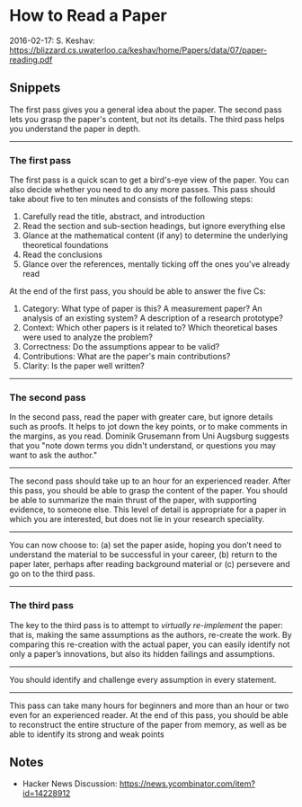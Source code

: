 How to Read a Paper
===================
2016-02-17: S. Keshav:
https://blizzard.cs.uwaterloo.ca/keshav/home/Papers/data/07/paper-reading.pdf

Snippets
--------
The first pass gives you a general idea about the paper. The second pass lets
you grasp the paper's content, but not its details. The third pass helps you
understand the paper in depth.

---

### The first pass

The first pass is a quick scan to get a bird's-eye view of the paper. You can
also decide whether you need to do any more passes. This pass should take about
five to ten minutes and consists of the following steps:

 1. Carefully read the title, abstract, and introduction
 2. Read the section and sub-section headings, but ignore everything else
 3. Glance at the mathematical content (if any) to determine the underlying
    theoretical foundations
 4. Read the conclusions
 5. Glance over the references, mentally ticking off the ones you've already
    read

At the end of the first pass, you should be able to answer the five Cs:

 1. Category: What type of paper is this? A measurement paper? An analysis of
    an existing system? A description of a research prototype?
 2. Context: Which other papers is it related to? Which theoretical bases were
    used to analyze the problem?
 3. Correctness: Do the assumptions appear to be valid?
 4. Contributions: What are the paper's main contributions?
 5. Clarity: Is the paper well written?

---

### The second pass

In the second pass, read the paper with greater care, but ignore details such
as proofs. It helps to jot down the key points, or to make comments in the
margins, as you read. Dominik Grusemann from Uni Augsburg suggests that you
"note down terms you didn't understand, or questions you may want to ask the
author."

---

The second pass should take up to an hour for an experienced reader. After this
pass, you should be able to grasp the content of the paper. You should be able
to summarize the main thrust of the paper, with supporting evidence, to someone
else.  This level of detail is appropriate for a paper in which you are
interested, but does not lie in your research speciality.

---

You can now choose to: (a) set the paper aside, hoping you don’t need to
understand the material to be successful in your career, (b) return to the
paper later, perhaps after reading background material or (c) persevere and go
on to the third pass.

---

### The third pass

The key to the third pass is to attempt to *virtually re-implement* the paper:
that is, making the same assumptions as the authors, re-create the work. By
comparing this re-creation with the actual paper, you can easily identify not
only a paper’s innovations, but also its hidden failings and assumptions.

---

You should identify and challenge every assumption in every statement.

---

This pass can take many hours for beginners and more than an hour or two
even for an experienced reader. At the end of this pass, you should be
able to reconstruct the entire structure of the paper from memory, as
well as be able to identify its strong and weak points

Notes
-----
- Hacker News Discussion: https://news.ycombinator.com/item?id=14228912
